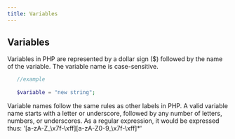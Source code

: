 ```yaml
---
title: Variables
---
```


## Variables

Variables in PHP are represented by a dollar sign ($) followed by the name of the variable. The variable name is case-sensitive.

 ```php
    //example
    
    $variable = "new string";
```

Variable names follow the same rules as other labels in PHP. A valid variable name starts with a letter or underscore, followed by any number of letters, numbers, or underscores. As a regular expression, it would be expressed thus: '[a-zA-Z_\x7f-\xff][a-zA-Z0-9_\x7f-\xff]*' 
